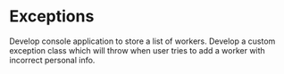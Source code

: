 # Exceptions
Develop console application to store a list of workers. Develop a custom exception class which will throw when user tries to add a worker with incorrect personal info.
